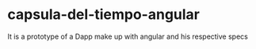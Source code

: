 # capsula-del-tiempo-angular
It is a prototype of a Dapp make up with angular and his respective specs

